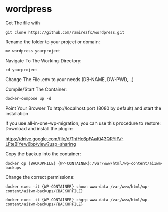 # wordpress
Get The file with

`git clone https://github.com/ramirezfx/wordpress.git`

Rename the folder to your project or domain:

`mv wordpress yourproject`

Navigate To The Working-Directory:

`cd yourproject`

Change The File .env to your needs (DB-NAME, DW-PWD,...)

Compile/Start The Container:

`docker-compose up -d`

Point Your Browser To http://localhost:port (8080 by default) and start the installation

If you use all-in-one-wp-migration, you can use this procedure to restore:
Download and install the plugin:

https://drive.google.com/file/d/1hfHc6pFAaKi43QRYifV-LFteBiYew6bp/view?usp=sharing

Copy the backup into the container:

`docker cp {BACKUPFILE} {WP-CONTAINER}:/var/www/html/wp-content/ai1wm-backups`

Change the correct permissions:

`docker exec -it {WP-CONTAINER} chown www-data /var/www/html/wp-content/ai1wm-backups/{BACKUPFILE}`

`docker exec -it {WP-CONTAINER} chgrp www-data /var/www/html/wp-content/ai1wm-backups/{BACKUPFILE}`
